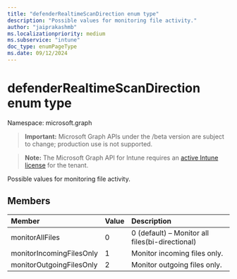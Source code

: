 ```yaml
---
title: "defenderRealtimeScanDirection enum type"
description: "Possible values for monitoring file activity."
author: "jaiprakashmb"
ms.localizationpriority: medium
ms.subservice: "intune"
doc_type: enumPageType
ms.date: 09/12/2024
---
```


# defenderRealtimeScanDirection enum type

Namespace: microsoft.graph

> **Important:** Microsoft Graph APIs under the /beta version are subject to change; production use is not supported.

> **Note:** The Microsoft Graph API for Intune requires an [active Intune license](https://go.microsoft.com/fwlink/?linkid=839381) for the tenant.

Possible values for monitoring file activity.

## Members
|Member|Value|Description|
|:---|:---|:---|
|monitorAllFiles|0|0 (default) – Monitor all files(bi-directional)|
|monitorIncomingFilesOnly|1|Monitor incoming files only.|
|monitorOutgoingFilesOnly|2|Monitor outgoing files only.|

